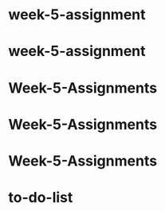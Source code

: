 # week-5-assignment
# week-5-assignment
# Week-5-Assignments
# Week-5-Assignments
# Week-5-Assignments
# to-do-list
